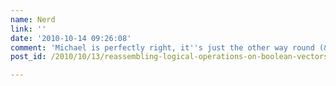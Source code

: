 ```yaml
---
name: Nerd
link: ''
date: '2010-10-14 09:26:08'
comment: 'Michael is perfectly right, it''s just the other way round (&amp;&amp; is the logical "and", &amp; the bitwise).'
post_id: /2010/10/13/reassembling-logical-operations-on-boolean-vectors-in-gnu-r

---
```




